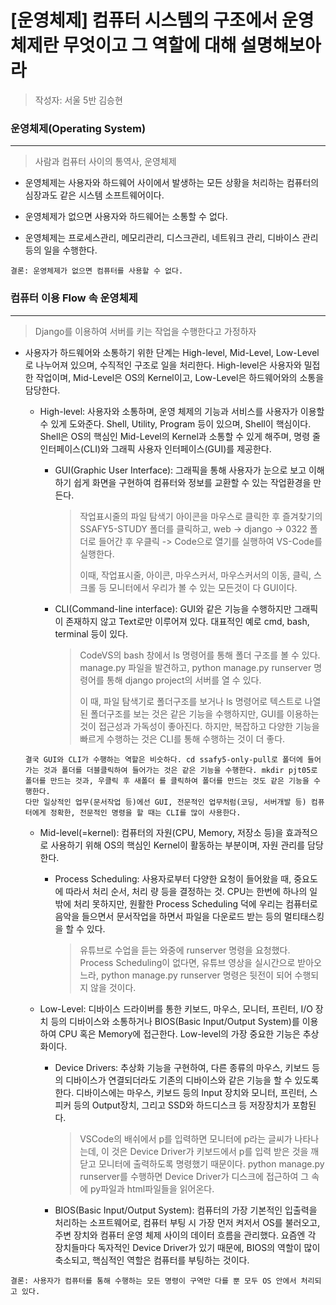 # [운영체제] 컴퓨터 시스템의 구조에서 운영체제란 무엇이고 그 역할에 대해 설명해보아라

> 작성자: 서울 5반 김승현





### 운영체제(Operating System)

---

> 사람과 컴퓨터 사이의 통역사, 운영체제



- 운영체제는 사용자와 하드웨어 사이에서 발생하는 모든 상황을 처리하는 컴퓨터의 심장과도 같은 시스템 소프트웨어이다.

- 운영체제가 없으면 사용자와 하드웨어는 소통할 수 없다.

- 운영체제는 프로세스관리, 메모리관리, 디스크관리, 네트워크 관리, 디바이스 관리 등의 일을 수행한다.

  

```
결론: 운영체제가 없으면 컴퓨터를 사용할 수 없다.
```





### 컴퓨터 이용 Flow 속 운영체제

---

> Django를 이용하여 서버를 키는 작업을 수행한다고 가정하자



- 사용자가 하드웨어와 소통하기 위한 단계는 High-level, Mid-Level, Low-Level로 나누어져 있으며, 수직적인 구조로 일을  처리한다. High-level은 사용자와 밀접한 작업이며, Mid-Level은 OS의 Kernel이고, Low-Level은  하드웨어와의 소통을 담당한다.

  - High-level: 사용자와 소통하며, 운영 체제의 기능과 서비스를 사용자가 이용할 수 있게 도와준다. Shell, Utility, Program 등이 있으며, Shell이 핵심이다. Shell은 OS의 핵심인 Mid-Level의 Kernel과 소통할 수 있게 해주며, 명령 줄 인터페이스(CLI)와 그래픽 사용자 인터페이스(GUI)를 제공한다.

    - GUI(Graphic User Interface): 그래픽을 통해 사용자가 눈으로 보고 이해하기 쉽게 화면을 구현하여 컴퓨터와 정보를 교환할 수 있는 작업환경을 만든다.

      > 작업표시줄의 파일 탐색기 아이콘을 마우스로 클릭한 후 즐겨찾기의 SSAFY5-STUDY 폴더를 클릭하고, web -> django -> 0322 폴더로 들어간 후 우클릭 -> Code으로 열기를 실행하여 VS-Code를 실행한다.
      >
      > 이때, 작업표시줄, 아이콘, 마우스커서, 마우스커서의 이동, 클릭, 스크롤 등 모니터에서 우리가 볼 수 있는 모든것이 다 GUI이다.

    - CLI(Command-line interface):  GUI와 같은 기능을 수행하지만 그래픽이 존재하지 않고 Text로만 이루어져 있다. 대표적인 예로 cmd, bash, terminal 등이 있다.

      >CodeVS의 bash 창에서 ls 명령어를 통해 폴더 구조를 볼 수 있다. manage.py 파일을 발견하고, python manage.py runserver 명령어를 통해 django project의 서버를 열 수 있다.
      >
      >이 때, 파일 탐색기로 폴더구조를 보거나 ls 명령어로 텍스트로 나열된 폴더구조를 보는 것은 같은 기능을 수행하지만, GUI를 이용하는 것이 접근성과 가독성이 좋아진다. 하지만, 복잡하고 다양한 기능을 빠르게 수행하는 것은 CLI를 통해 수행하는 것이 더 좋다.

  ```
  결국 GUI와 CLI가 수행하는 역할은 비슷하다. cd ssafy5-only-pull로 폴더에 들어가는 것과 폴더를 더블클릭하여 들어가는 것은 같은 기능을 수행한다. mkdir pjt05로 폴더를 만드는 것과, 우클릭 후 새폴더 를 클릭하여 폴더를 만드는 것도 같은 기능을 수행한다.
  다만 일상적인 업무(문서작업 등)에선 GUI, 전문적인 업무처럼(코딩, 서버개발 등) 컴퓨터에게 정확한, 전문적인 명령을 할 때는 CLI를 많이 사용한다.
  ```

  - Mid-level(=kernel): 컴퓨터의 자원(CPU, Memory, 저장소 등)을 효과적으로 사용하기 위해 OS의 핵심인 Kernel이 활동하는 부분이며, 자원 관리를 담당한다. 

    - Process Scheduling: 사용자로부터 다양한 요청이 들어왔을 때, 중요도에 따라서 처리 순서, 처리 량 등을 결정하는 것. CPU는 한번에 하나의 일밖에 처리 못하지만, 원활한 Process Scheduling 덕에 우리는 컴퓨터로 음악을 들으면서 문서작업을 하면서 파일을 다운로드 받는 등의 멀티태스킹을 할 수 있다.

      > 유튜브로 수업을 듣는 와중에 runserver 명령을 요청했다. Process Scheduling이 없다면, 유튜브 영상을 실시간으로 받아오느라, python manage.py runserver 명령은 뒷전이 되어 수행되지 않을 것이다.

  - Low-Level: 디바이스 드라이버를 통한 키보드, 마우스, 모니터, 프린터, I/O 장치 등의 디바이스와 소통하거나 BIOS(Basic Input/Output System)를 이용하여 CPU 혹은 Memory에 접근한다. Low-level의 가장 중요한 기능은 추상화이다.

    - Device Drivers: 추상화 기능을 구현하여, 다른 종류의 마우스, 키보드 등의 디바이스가 연결되더라도 기존의 디바이스와 같은 기능을 할 수 있도록 한다. 디바이스에는 마우스, 키보드 등의 Input 장치와 모니터, 프린터, 스피커 등의 Output장치, 그리고 SSD와 하드디스크 등 저장장치가 포함된다.

      > VSCode의 배쉬에서 p를 입력하면 모니터에 p라는 글씨가 나타나는데, 이 것은 Device Driver가 키보드에서 p를 입력 받은 것을 깨닫고 모니터에 출력하도록 명령했기 때문이다. python manage.py runserver를 수행하면 Device Driver가 디스크에 접근하여 그 속에 py파일과 html파일들을 읽어온다.

    - BIOS(Basic Input/Output System): 컴퓨터의 가장 기본적인 입출력을 처리하는 소프트웨어로, 컴퓨터 부팅 시 가장 먼저 켜저서 OS를 불러오고, 주변 장치와 컴퓨터 운영 체제 사이의 데이터 흐름을 관리했다. 요즘엔 각 장치들마다 독자적인 Device Driver가 있기 때문에, BIOS의 역할이 많이 축소되고, 핵심적인 역할은 컴퓨터를 부팅하는 것이다.



```
결론: 사용자가 컴퓨터를 통해 수행하는 모든 명령이 구역만 다를 뿐 모두 OS 안에서 처리되고 있다.
```
